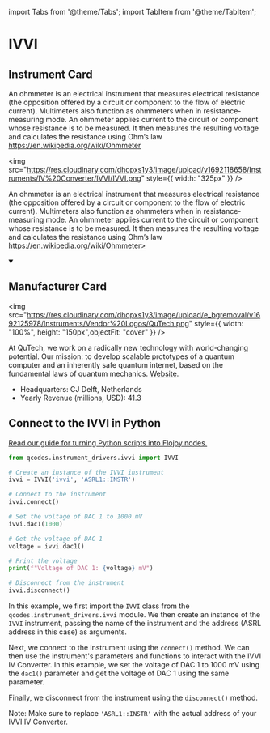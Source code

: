 
import Tabs from '@theme/Tabs';
import TabItem from '@theme/TabItem';

# IVVI

## Instrument Card

<div className="flex">

<div>

An ohmmeter is an electrical instrument that measures electrical resistance (the opposition offered by a circuit or component to the flow of electric current). Multimeters also function as ohmmeters when in resistance-measuring mode. An ohmmeter applies current to the circuit or component whose resistance is to be measured. It then measures the resulting voltage and calculates the resistance using Ohm’s law	https://en.wikipedia.org/wiki/Ohmmeter

</div>

<img src="https://res.cloudinary.com/dhopxs1y3/image/upload/v1692118658/Instruments/IV%20Converter/IVVI/IVVI.png" style={{ width: "325px" }} />

</div>

An ohmmeter is an electrical instrument that measures electrical resistance (the opposition offered by a circuit or component to the flow of electric current). Multimeters also function as ohmmeters when in resistance-measuring mode. An ohmmeter applies current to the circuit or component whose resistance is to be measured. It then measures the resulting voltage and calculates the resistance using Ohm’s law	https://en.wikipedia.org/wiki/Ohmmeter>

<details open>
<summary><h2>Manufacturer Card</h2></summary>

<img src="https://res.cloudinary.com/dhopxs1y3/image/upload/e_bgremoval/v1692125978/Instruments/Vendor%20Logos/QuTech.png" style={{ width: "100%", height: "150px",objectFit: "cover" }} />

At QuTech, we work on a radically new technology with world-changing potential. Our mission: to develop scalable prototypes of a quantum computer and an inherently safe quantum internet, based on the fundamental laws of quantum mechanics. <a href="https://qutech.nl/">Website</a>.

<ul>
  <li>Headquarters: CJ Delft, Netherlands</li>
  <li>Yearly Revenue (millions, USD): 41.3</li>
</ul>
</details>

## Connect to the IVVI in Python

[Read our guide for turning Python scripts into Flojoy nodes.](https://docs.flojoy.ai/custom-nodes/creating-custom-node/)


<Tabs>
<TabItem value="Qcodes Community" label="Qcodes Community">


```python
from qcodes.instrument_drivers.ivvi import IVVI

# Create an instance of the IVVI instrument
ivvi = IVVI('ivvi', 'ASRL1::INSTR')

# Connect to the instrument
ivvi.connect()

# Set the voltage of DAC 1 to 1000 mV
ivvi.dac1(1000)

# Get the voltage of DAC 1
voltage = ivvi.dac1()

# Print the voltage
print(f"Voltage of DAC 1: {voltage} mV")

# Disconnect from the instrument
ivvi.disconnect()
```

In this example, we first import the `IVVI` class from the `qcodes.instrument_drivers.ivvi` module. We then create an instance of the `IVVI` instrument, passing the name of the instrument and the address (ASRL address in this case) as arguments.

Next, we connect to the instrument using the `connect()` method. We can then use the instrument's parameters and functions to interact with the IVVI IV Converter. In this example, we set the voltage of DAC 1 to 1000 mV using the `dac1()` parameter and get the voltage of DAC 1 using the same parameter.

Finally, we disconnect from the instrument using the `disconnect()` method.

Note: Make sure to replace `'ASRL1::INSTR'` with the actual address of your IVVI IV Converter.

</TabItem>
</Tabs>